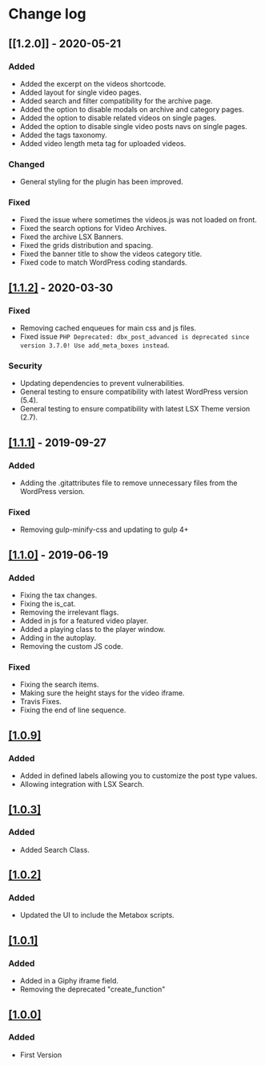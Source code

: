 # Change log

## [[1.2.0]] - 2020-05-21

### Added
- Added the excerpt on the videos shortcode.
- Added layout for single video pages.
- Added search and filter compatibility for the archive page.
- Added the option to disable modals on archive and category pages.
- Added the option to disable related videos on single pages.
- Added the option to disable single video posts navs on single pages.
- Added the tags taxonomy.
- Added video length meta tag for uploaded videos.

### Changed
- General styling for the plugin has been improved.

### Fixed
- Fixed the issue where sometimes the videos.js was not loaded on front.
- Fixed the search options for Video Archives.
- Fixed the archive LSX Banners.
- Fixed the grids distribution and spacing.
- Fixed the banner title to show the videos category title.
- Fixed code to match WordPress coding standards.


## [[1.1.2]](https://github.com/lightspeeddevelopment/lsx-videos/releases/tag/1.1.2) - 2020-03-30

### Fixed
- Removing cached enqueues for main css and js files.
- Fixed issue `PHP Deprecated: dbx_post_advanced is deprecated since version 3.7.0! Use add_meta_boxes instead`.

### Security
- Updating dependencies to prevent vulnerabilities.
- General testing to ensure compatibility with latest WordPress version (5.4).
- General testing to ensure compatibility with latest LSX Theme version (2.7).


## [[1.1.1]](https://github.com/lightspeeddevelopment/lsx-videos/releases/tag/1.1.1) - 2019-09-27

### Added
- Adding the .gitattributes file to remove unnecessary files from the WordPress version.

### Fixed
- Removing gulp-minify-css and updating to gulp 4+


## [[1.1.0]](https://github.com/lightspeeddevelopment/lsx-videos/releases/tag/v1.1.0) - 2019-06-19

### Added
- Fixing the tax changes.
- Fixing the is_cat.
- Removing the irrelevant flags.
- Added in js for a featured video player.
- Added a playing class to the player window.
- Adding in the autoplay.
- Removing the custom JS code.

### Fixed
- Fixing the search items.
- Making sure the height stays for the video iframe.
- Travis Fixes.
- Fixing the end of line sequence.


## [[1.0.9]]()

### Added
- Added in defined labels allowing you to customize the post type values.
- Allowing integration with LSX Search.


## [[1.0.3]]()

### Added
- Added Search Class.


## [[1.0.2]]()

### Added
- Updated the UI to include the Metabox scripts.


## [[1.0.1]]()

### Added
- Added in a Giphy iframe field.
- Removing the deprecated "create_function"


## [[1.0.0]]()

### Added
- First Version
